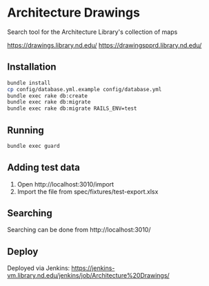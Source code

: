 # Architecture Drawings

Search tool for the Architecture Library's collection of maps

https://drawings.library.nd.edu/
https://drawingspprd.library.nd.edu/

## Installation

```sh
bundle install
cp config/database.yml.example config/database.yml
bundle exec rake db:create
bundle exec rake db:migrate
bundle exec rake db:migrate RAILS_ENV=test
```

## Running
```sh
bundle exec guard
```

## Adding test data

1. Open http://localhost:3010/import
2. Import the file from spec/fixtures/test-export.xlsx

## Searching

Searching can be done from http://localhost:3010/

## Deploy

Deployed via Jenkins: https://jenkins-vm.library.nd.edu/jenkins/job/Architecture%20Drawings/
